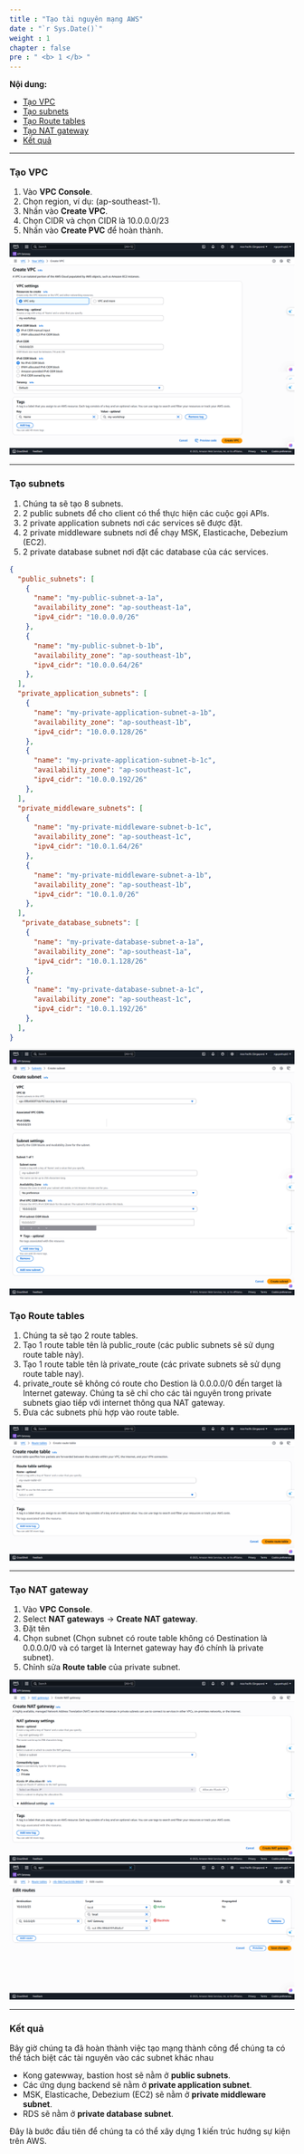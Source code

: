 ```yaml
---
title : "Tạo tài nguyên mạng AWS"
date : "`r Sys.Date()`"
weight : 1
chapter : false
pre : " <b> 1 </b> "
---
```


**Nội dung:**
- [Tạo VPC](#tạo-vpc)
- [Tạo subnets](#tạo-subnets)
- [Tạo Route tables](#tạo-route-tables)
- [Tạo NAT gateway](#tạo-nat-gateway)
- [Kết quả](#kết-quả)

---

### Tạo VPC

1. Vào **VPC Console**.
2. Chọn region, ví dụ: (ap-southeast-1).
3. Nhấn vào **Create VPC**.
4. Chọn CIDR và chọn CIDR là 10.0.0.0/23
5. Nhấn vào **Create PVC** để hoàn thành.

![alt text](1-creating-vpc.png)

---

### Tạo subnets

1. Chúng ta sẽ tạo 8 subnets.
2. 2 public subnets để cho client có thể thực hiện các cuộc gọi APIs.
3. 2 private application subnets nơi các services sẽ được đặt.
4. 2 private middleware subnets nơi để chạy MSK, Elasticache, Debezium (EC2).
5. 2 private database subnet nơi đặt các database của các services. 


```json
{ 
  "public_subnets": [
    {
      "name": "my-public-subnet-a-1a",
      "availability_zone": "ap-southeast-1a",
      "ipv4_cidr": "10.0.0.0/26"
    },
    {
      "name": "my-public-subnet-b-1b",
      "availability_zone": "ap-southeast-1b",
      "ipv4_cidr": "10.0.0.64/26"
    },
  ],
  "private_application_subnets": [
    {
      "name": "my-private-application-subnet-a-1b",
      "availability_zone": "ap-southeast-1b",
      "ipv4_cidr": "10.0.0.128/26"
    },
    {
      "name": "my-private-application-subnet-b-1c",
      "availability_zone": "ap-southeast-1c",
      "ipv4_cidr": "10.0.0.192/26"
    },
  ],
  "private_middleware_subnets": [
    {
      "name": "my-private-middleware-subnet-b-1c",
      "availability_zone": "ap-southeast-1c",
      "ipv4_cidr": "10.0.1.64/26"
    },
    {
      "name": "my-private-middleware-subnet-a-1b",
      "availability_zone": "ap-southeast-1b",
      "ipv4_cidr": "10.0.1.0/26"
    },
  ],
   "private_database_subnets": [
    {
      "name": "my-private-database-subnet-a-1a",
      "availability_zone": "ap-southeast-1a",
      "ipv4_cidr": "10.0.1.128/26"
    },
    {
      "name": "my-private-database-subnet-a-1c",
      "availability_zone": "ap-southeast-1c",
      "ipv4_cidr": "10.0.1.192/26"
    },
  ],
}
```
![alt text](2-creating-subnet.png)

### Tạo Route tables

1. Chúng ta sẽ tạo 2 route tables.
2. Tạo 1 route table tên là public_route (các public subnets sẽ sử dụng route table này).
3. Tạo 1 route table tên là private_route (các private subnets sẽ sử dụng route table nay).
4. private_route sẽ không có route cho Destion là 0.0.0.0/0 đến target là Internet gateway. Chúng ta sẽ chỉ cho các tài nguyên trong private subnets giao tiếp với internet thông qua NAT gateway.
4. Đưa các subnets phù hợp vào route table.

![alt text](3-creating-route-table.png)

---

### Tạo NAT gateway

1. Vào **VPC Console**.
2. Select **NAT gateways** → **Create NAT gateway**.
3. Đặt tên
4. Chọn subnet (Chọn subnet có route table không có Destination là 0.0.0.0/0 và có target là Internet gateway hay đó chính là private subnet).
5. Chỉnh sửa **Route table** của private subnet.

![alt text](4-creating-nat-gateway.png)
![alt text](5-assigning-nat-gateway.png)
  

---

### Kết quả

Bây giờ chúng ta đã hoàn thành việc tạo mạng thành công để chúng ta có thể tách biệt các tài nguyên vào các subnet khác nhau

- Kong gatewway, bastion host sẽ nằm ở **public subnets**.
- Các ứng dụng backend sẽ nằm ở **private application subnet**.
- MSK, Elasticache, Debezium (EC2) sẽ nằm ở **private middleware subnet**.
- RDS sẽ nằm ở **private database subnet**. 

Đây là bước đầu tiên để chúng ta có thể xây dựng 1 kiến trúc hướng sự kiện trên AWS.